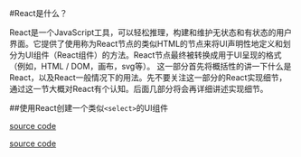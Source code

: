 #React是什么？

React是一个JavaScript工具，可以轻松推理，构建和维护无状态和有状态的用户界面。它提供了使用称为React节点的类似HTML的节点来将UI声明性地定义和划分为UI组件（React组件）的方法。React节点最终被转换成用于UI呈现的格式（例如，HTML / DOM，画布，svg等）。
这一部分首先将概括性的讲一下什么是React，以及React一般情况下的用法。先不要关注这一部分的React实现细节，通过这一节大概对React有个认知。后面几部分将会再详细讲述实现细节。

##使用React创建一个类似`<select>`的UI组件


[source code](https://jsfiddle.net/9oro7fyc/embed/html,result/)


[source code](https://jsfiddle.net/codylindley/zp86ez31/embed/)

<script async src="//jsfiddle.net/codylindley/zp86ez31/embed/"></script>